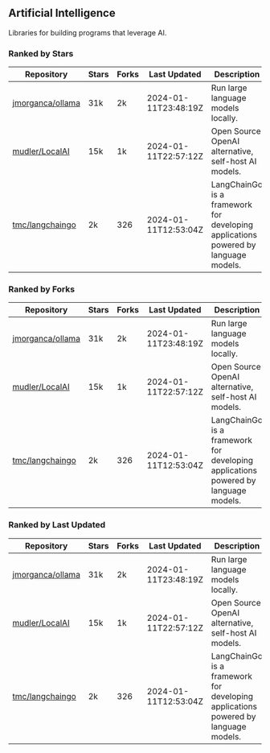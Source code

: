 ## Artificial Intelligence

Libraries for building programs that leverage AI.

### Ranked by Stars

| Repository | Stars | Forks | Last Updated | Description | 
|------------|-------|-------|--------------|-------------|
| [jmorganca/ollama](https://github.com/jmorganca/ollama) | 31k | 2k | 2024-01-11T23:48:19Z |  Run large language models locally. |
| [mudler/LocalAI](https://github.com/mudler/LocalAI) | 15k | 1k | 2024-01-11T22:57:12Z |  Open Source OpenAI alternative, self-host AI models. |
| [tmc/langchaingo](https://github.com/tmc/langchaingo) | 2k | 326 | 2024-01-11T12:53:04Z |  LangChainGo is a framework for developing applications powered by language models. |

### Ranked by Forks

| Repository | Stars | Forks | Last Updated | Description | 
|------------|-------|-------|--------------|-------------|
| [jmorganca/ollama](https://github.com/jmorganca/ollama) | 31k | 2k | 2024-01-11T23:48:19Z |  Run large language models locally. |
| [mudler/LocalAI](https://github.com/mudler/LocalAI) | 15k | 1k | 2024-01-11T22:57:12Z |  Open Source OpenAI alternative, self-host AI models. |
| [tmc/langchaingo](https://github.com/tmc/langchaingo) | 2k | 326 | 2024-01-11T12:53:04Z |  LangChainGo is a framework for developing applications powered by language models. |

### Ranked by Last Updated

| Repository | Stars | Forks | Last Updated | Description | 
|------------|-------|-------|--------------|-------------|
| [jmorganca/ollama](https://github.com/jmorganca/ollama) | 31k | 2k | 2024-01-11T23:48:19Z |  Run large language models locally. |
| [mudler/LocalAI](https://github.com/mudler/LocalAI) | 15k | 1k | 2024-01-11T22:57:12Z |  Open Source OpenAI alternative, self-host AI models. |
| [tmc/langchaingo](https://github.com/tmc/langchaingo) | 2k | 326 | 2024-01-11T12:53:04Z |  LangChainGo is a framework for developing applications powered by language models. |

